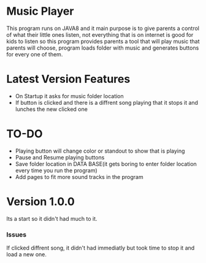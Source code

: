 # Music Player 
This program runs on JAVA8 and it main purpose is to give parents a control of what their little ones listen, not everything that is on internet is good for kids to listen so this program provides parents a tool that will play music that parents will choose, program loads folder with music and generates buttons for every one of them.

# Latest Version Features
- On Startup it asks for music folder location
- If button is clicked and there is a diffrent song playing that it stops it and lunches the new clicked one

# TO-DO
- Playing button will change color or standout to show that is playing
- Pause and Resume playing buttons
- Save folder location in DATA BASE(it gets boring to enter folder location every time you run the program)
- Add pages to fit more sound tracks in the program

# Version 1.0.0
Its a start so it didn't had much to it.
<h3><b>Issues</b></h3>
If clicked diffrent song, it didn't had immediatly but took time to stop it and load a new one.
